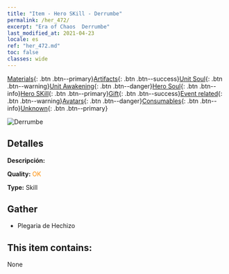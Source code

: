 ```yaml
---
title: "Item - Hero SKill - Derrumbe"
permalink: /her_472/
excerpt: "Era of Chaos  Derrumbe"
last_modified_at: 2021-04-23
locale: es
ref: "her_472.md"
toc: false
classes: wide
---
```

 [Materials](/ItemsES/){: .btn .btn--primary}[Artifacts](/ItemsES/Artifacts/){: .btn .btn--success}[Unit Soul](/ItemsES/UnitSoul/){: .btn .btn--warning}[Unit Awakening](/ItemsES/UnitAwakening/){: .btn .btn--danger}[Hero Soul](/ItemsES/HeroSoul/){: .btn .btn--info}[Hero SKill](/ItemsES/HeroSkill/){: .btn .btn--primary}[Gift](/ItemsES/Gift/){: .btn .btn--success}[Event related](/ItemsES/Events/){: .btn .btn--warning}[Avatars](/ItemsES/Avatars/){: .btn .btn--danger}[Consumables](/ItemsES/Consumables/){: .btn .btn--info}[Unknown](/ItemsES/Unknown/){: .btn .btn--primary}

 ![Derrumbe](/images/t/ps_shanbengdilie.png)

## Detalles
 **Descripción:** 

 **Quality:** <span style="color: #FF8C00">OK</span>

 **Type:** Skill

## Gather

*    Plegaria de Hechizo 

## This item contains:

  None

